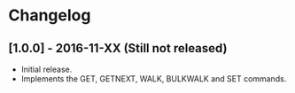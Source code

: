 # Changelog


## [1.0.0] - 2016-11-XX (Still not released)

- Initial release.
- Implements the GET, GETNEXT, WALK, BULKWALK and SET commands.
